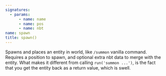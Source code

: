 ```yaml
---
signatures:
  - params:
      - name: name
      - name: pos
      - name: nbt
name: spawn
title: spawn()
---
```



Spawns and places an entity in world, like `/summon` vanilla command. Requires a
position to spawn, and optional extra nbt data to merge with the entity. What
makes it different from calling `run('summon ...')`, is the fact that you get
the entity back as a return value, which is swell.
